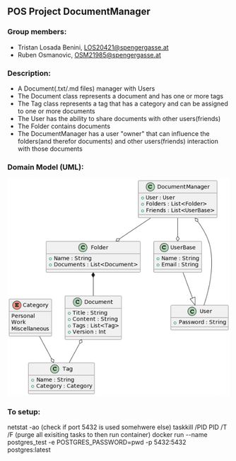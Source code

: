 ## POS Project DocumentManager
### Group members:
- Tristan Losada Benini, LOS20421@spengergasse.at
- Ruben Osmanovic, OSM21985@spengergasse.at

### Description:
- A Document(.txt/.md files) manager with Users
- The Document class represents a document and has one or more tags
- The Tag class represents a tag that has a category and can be assigned to one or more documents
- The User has the ability to share documents with other users(friends)
- The Folder contains documents
- The DocumentManager has a user "owner" that can influence the folders(and therefor documents) and other users(friends) interaction with those documents

### Domain Model (UML):


![](DomainModel.png)



### To setup:
netstat -ao (check if port 5432 is used somehwere else)
taskkill /PID PID /T /F (purge all exisiting tasks to then run container)
docker run --name postgres_test -e POSTGRES_PASSWORD=pwd -p 5432:5432 postgres:latest
